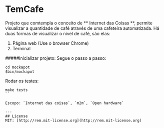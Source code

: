 # TemCafe

Projeto que comtempla o conceito de ** Internet das Coisas **, permite visualizar a quantidade de café através de uma cafeteira automatizada. Há duas formas de visualizar o nível de café, são elas:

1. Página web (Use o browser Chrome)
2. Terminal 
 


#####Inicializar projeto:
Segue o passo a passo:

```
cd mockapot
$bin/mockapot

```

Rodar os testes:

```
make tests
``

Escopo: `Internet das coisas`, `m2m`, `Open hardware`

---
## License 
MIT: [http://rem.mit-license.org](http://rem.mit-license.org)
